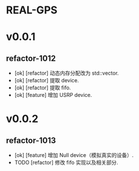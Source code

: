 # REAL-GPS

# v0.0.1

## refactor-1012

* [ok] [refactor] 动态内存分配改为 std::vector.
* [ok] [refactor] 提取 device.
* [ok] [refactor] 提取 fifo.
* [ok] [feature] 增加 USRP device.

# v0.0.2  


## refactor-1013

* [ok] [feature] 增加 Null device（模拟真实的设备）.
* TODO [refactor] 修改 fifo 实现以及相关部分.

